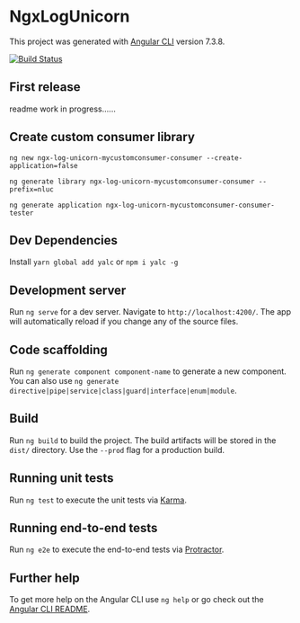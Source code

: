 # NgxLogUnicorn

This project was generated with [Angular CLI](https://github.com/angular/angular-cli) version 7.3.8.

[![Build Status](https://travis-ci.org/travis-ci/travis-web.svg?branch=master)](https://travis-ci.org/travis-ci/travis-web)
## First release

readme work in progress......

## Create custom consumer library

```ng new ngx-log-unicorn-mycustomconsumer-consumer --create-application=false```

```ng generate library ngx-log-unicorn-mycustomconsumer-consumer --prefix=nluc```

```ng generate application ngx-log-unicorn-mycustomconsumer-consumer-tester```

## Dev Dependencies
Install `yarn global add yalc` or `npm i yalc -g`
## Development server

Run `ng serve` for a dev server. Navigate to `http://localhost:4200/`. The app will automatically reload if you change any of the source files.

## Code scaffolding

Run `ng generate component component-name` to generate a new component. You can also use `ng generate directive|pipe|service|class|guard|interface|enum|module`.

## Build

Run `ng build` to build the project. The build artifacts will be stored in the `dist/` directory. Use the `--prod` flag for a production build.

## Running unit tests

Run `ng test` to execute the unit tests via [Karma](https://karma-runner.github.io).

## Running end-to-end tests

Run `ng e2e` to execute the end-to-end tests via [Protractor](http://www.protractortest.org/).

## Further help

To get more help on the Angular CLI use `ng help` or go check out the [Angular CLI README](https://github.com/angular/angular-cli/blob/master/README.md).

